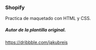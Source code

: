 ### Shopify

Practica de maquetado con HTML y CSS.

##### Autor de la plantilla original.
 https://dribbble.com/jakubreis